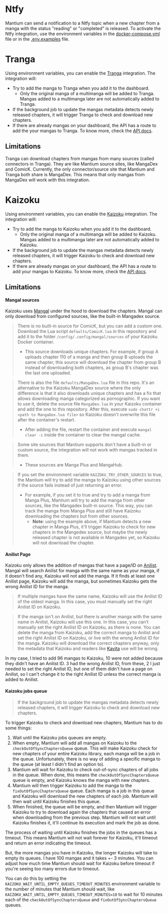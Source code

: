 # Ntfy
Mantium can send a notification to a Ntfy topic when a new chapter from a manga with the status "reading" or "completed" is released. To activate the Ntfy integration, use the environment variables in the [docker-compose.yml](https://github.com/diogovalentte/mantium/blob/main/docker-compose.yml) file or in the [.env.examples](https://github.com/diogovalentte/mantium/blob/main/.env.example) file.

# Tranga
Using environment variables, you can enable the [Tranga](https://github.com/c9glax/tranga) integration. The integration will:

- Try to add the manga to Tranga when you add it to the dashboard.
  - Only the original manga of a multimanga will be added to Tranga. Mangas added to a multimanga later are not automatically added to Tranga.
- If the background job to update the mangas metadata detects newly released chapters, it will trigger Tranga to check and download new chapters.
- If there are already mangas on your dashboard, the API has a route to add the your mangas to Tranga. To know more, check the [API docs](https://github.com/diogovalentte/mantium?tab=readme-ov-file#api).

## Limitations
Tranga can download chapters from mangas from many sources (called connectors in Tranga). They are like Mantium source sites, like MangaDex and ComicK. Currently, the only connector/source site that Mantium and Tranga both share is MangaDex. This means that only mangas from MangaDex will work with this integration.

# Kaizoku
Using environment variables, you can enable the [Kaizoku](https://github.com/oae/kaizoku) integration. The integration will:

- Try to add the manga to Kaizoku when you add it to the dashboard.
  - Only the original manga of a multimanga will be added to Kaizoku. Mangas added to a multimanga later are not automatically added to Kaizoku.
- If the background job to update the mangas metadata detects newly released chapters, it will trigger Kaizoku to check and download new chapters.
- If there are already mangas on your dashboard, the API has a route to add your mangas to Kaizoku. To know more, check the [API docs](https://github.com/diogovalentte/mantium?tab=readme-ov-file#api).

## Limitations

#### Mangal sources
Kaizoku uses [Mangal](https://github.com/metafates/mangal) under the hood to download the chapters. Mangal can only download from configured sources, like the built-in Mangadex source.
> There is no built-in source for ComicK, but you can add a custom one. Download the Lua script `defaults/ComicK.lua` in this repository and add it to the folder `/config/.config/mangal/sources` of your Kaizoku Docker container.
> - This source downloads unique chapters. For example, if group A uploads chapter 110 of a manga and then group B uploads the same chapter, this source will download the chapter from group B instead of downloading both chapters, as group B's chapter was the last one uploaded.

> There is also the file `defaults/MangaDex.lua` file in this repo. It's an alternative to the Kaizoku MangaDex source where the only difference is that it also downloads unique chapters and has a fix that allows downloading manga categorized as pornographic. If you want to use it, delete the source file `MangaDex.lua` in your Kaizoku container and add the one to this repository. After this, execute `sudo chattr +i <path to MangaDex.lua file>` so Kaizoku doesn't overwrite this file after the container's restart.
> - After adding the file, restart the container and execute `mangal clear -c` inside the container to clear the mangal cache.

> Some site sources that Mantium supports don't have a built-in or custom source, the integration will not work with mangas tracked in them.
> - These sources are Manga Plus and MangaHub.

> If you set the environment variable `KAIZOKU_TRY_OTHER_SOURCES` to true, the Mantium will try to add the manga to Kaizoku using other sources if the source fails instead of just returning an error.
> - For example, if you set it to true and try to add a manga from Manga Plus, Mantium will try to add the manga from other sources, like the Mangadex built-in source. This way, you can track the manga from Manga Plus and still have Kaizoku downloading the chapters but from other sources.
>   - **Note**: using the example above, if Mantium detects a new chapter in Manga Plus, it'll trigger Kaizoku to check for new chapters in the Mangedex source, but maybe the newly released chapter is not available in Mangadex yet, so Kaizoku will not download the chapter.

#### Anilist Page
Kaizoku only allows the addition of mangas that have a page/ID on [Anilist](https://anilist.co/search/manga). Mangal will search Anilist for manga with the same name as your manga, if it doesn't find any, Kaizoku will not add the manga. If it finds at least one Anilist page, Kaizoku will add the manga, but sometimes Kaizoku gets the wrong Anilist ID for the manga.

> If multiple mangas have the same name, Kaizoku will use the Anilist ID of the oldest manga. In this case, you must manually set the right Anilist ID on Kaizoku.

> If the manga isn't on Anilist, but there is another manga with the same name in Anilist, Kaizoku will use this one. In this case, you can't manually set the right Anilist ID on Kaizoku, as there is none. You can delete the manga from Kaizoku, add the correct manga to Anilist and set the right Anilist ID on Kaizoku, or live with the wrong Anilist ID for the manga. Kaizoku will download the correct chapters anyway, only the metadata that Kaizoku and readers like [Kavita](https://github.com/Kareadita/Kavita) use will be wrong.

In my case, I tried to add 96 mangas to Kaizoku, 10 were not added because they didn't have an Anilist ID. 3 had the wrong Anilist ID, from these, 2 I just needed to set the right Anilist ID, but one of them didn't have a page on Anilist, so I can't change it to the right Anilist ID unless the correct manga is added to Anilist.

#### Kaizoku jobs queue
> If the background job to update the mangas metadata detects newly released chapters, it will trigger Kaizoku to check and download new chapters.

To trigger Kaizoku to check and download new chapters, Mantium has to do some things:
1. Wait until the Kaizoku jobs queues are empty.
2. When empty, Mantium will add all mangas on Kaizoku to the `checkOutOfSyncChaptersQueue` queue. This will make Kaizoku check for new chapters of your entire Kaizoku library, each manga will be a job in the queue. Unfortunately, there is no way of adding a specific manga to the queue (at least I didn't find an option to).
3. Mantium will wait for Kaizoku to check out-of-sync chapters of all jobs in the queue. When done, this means the `checkOutOfSyncChaptersQueue` queue is empty, and Kaizoku knows the manga with new chapters.
4. Mantium will then trigger Kaizoku to add the manga to the `fixOutOfSyncChaptersQueue` queue. Each manga is a job in this queue and Kaizoku will download the new chapters of each job. Mantium will then wait until Kaizoku finishes this queue.
5. When finished, the queue will be empty, and then Mantium will trigger Kaizoku to try to download again the chapters that caused an error when downloading from the previous step. Mantium will not wait until Kaizoku finishes it, it'll continue its execution and mark the job as done.

The process of waiting until Kaizoku finishes the jobs in the queues has a timeout. This means Mantium will not wait forever for Kaizoku, it'll timeout and return an error indicating the timeout.

But, the more mangas you have in Kaizoku, the longer Kaizoku will take to empty its queues. I have 100 mangas and it takes +- 3 minutes. You can adjust how much time Mantium should wait for Kaizoku before timeout if you're seeing too many errors due to timeout.

You can do this by setting the `KAIZOKU_WAIT_UNTIL_EMPTY_QUEUES_TIMEOUT_MINUTES` environment variable to the number of minutes that Mantium should wait, like `KAIZOKU_WAIT_UNTIL_EMPTY_QUEUES_TIMEOUT_MINUTES=10` to wait for 10 minutes each of the `checkOutOfSyncChaptersQueue` and `fixOutOfSyncChaptersQueue` queues.
